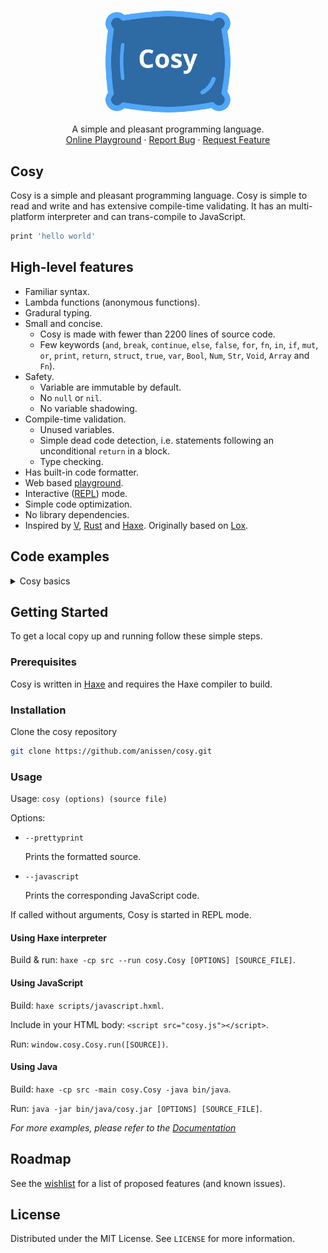 <p align="center">
  <a href="https://github.com/anissen/cosy">
    <img src="./cosy-logo.svg" height="40%" width="40%">
  </a>

  <p align="center">
    A simple and pleasant programming language.
    <!-- <br />
    <a href="https://github.com/anissen/cosy"><strong>Explore the docs »</strong></a>
    <br /> -->
    <br />
    <a href="http://andersnissen.com/cosy/playground">Online Playground</a>
    ·
    <a href="https://github.com/anissen/cosy/issues">Report Bug</a>
    ·
    <a href="https://github.com/anissen/cosy/issues">Request Feature</a>
  </p>
</p>

## Cosy

Cosy is a simple and pleasant programming language. Cosy is simple to read and write and has extensive compile-time validating. It has an multi-platform interpreter and can trans-compile to JavaScript.

```js
print 'hello world'
```

<!-- [![Product Name Screen Shot][product-screenshot]](https://example.com) -->

## High-level features
* Familiar syntax.
* Lambda functions (anonymous functions).
* Gradural typing.
* Small and concise.
  * Cosy is made with fewer than 2200 lines of source code.
  * Few keywords (`and`, `break`, `continue`, `else`, `false`, `for`, `fn`, `in`, `if`, `mut`, `or`, `print`, `return`, `struct`, `true`, `var`, `Bool`, `Num`, `Str`, `Void`, `Array` and `Fn`).
* Safety.
  * Variable are immutable by default.
  * No `null` or `nil`.
  * No variable shadowing.
* Compile-time validation.
  * Unused variables.
  * Simple dead code detection, i.e. statements following an unconditional `return` in a block.
  * Type checking.
* Has built-in code formatter.
* Web based [playground](http://andersnissen.com/cosy/playground/).
* Interactive ([REPL](https://en.wikipedia.org/wiki/Read%E2%80%93eval%E2%80%93print_loop)) mode.
* Simple code optimization.
* No library dependencies.
* Inspired by [V](https://vlang.io/), [Rust](https://www.rust-lang.org/) and [Haxe](https://haxe.org/). Originally based on [Lox](http://www.craftinginterpreters.com/).


## Code examples
<details>
<summary>Cosy basics</summary>

```js
// the basics of cosy

// print to output
print 'hello world!'


// variables and types
var a = true     // Boolean
var b = 1.2      // Number
var c = 'hello'  // String
var d = [3, 4]   // Array

struct Point {   // Struct
    var x
    var y
    var text = 'default value'
}
// instantiate struct
var point = Point { x = 3, y = 5 }
print point

// variables are immutable by default
var immutable = 42
// immutable = 24 // error

// use the `mut` keyword to create a mutable variable
mut mutable = 42
mutable = 24 // ok


// conditional branching
if 3 < 5 and 4 == 4 {
    print 'true'
} else {
    print 'false'
}


// loop with counter
for i in 0..3 {
    print 'loop #' + i
}

// loop without counter
for 0..3 {
    print 'no counter'
}

// loop with condition
mut j = 0
for j < 3 {
    print 'conditional loop #i'
    j = j + 1
}

// loop over array
for i in [5, 6, 7] {
    print 'array value: ' + i
}


// functions
fn say(name) {
    print 'hello ' + name
}
say('world')

// lambda functions
var square = fn(value Num) {
    return value * value
}
print '5 * 5 = ' + square(5)

// functions can return functions
fn say_with_extra_text(extra_text Str) {
    return fn(text) {
        print text + extra_text
    }
}
var print_courteously = say_with_extra_text(', please!')
print_courteously('make me a sandwich')

// functions can tage functions as arguments
fn do_n_times(f Fn(Num), n Num) {
    for i in 0..n {
        f(i)
    }
}
do_n_times(fn(x Num) { print 'i\'m called ' + (x + 1) + ' time(s)' }, 3)

// functions act as closures
fn counter(start, increment) Fn() Num {
    mut count = start
    return fn() {
        count = count + increment
        return count
    }
}
print 'counting down...'
var count_down = counter(3, -1)
print count_down()
print count_down()
print count_down()


// dead code is not allowed
fn dead_code() {
    print 'i\'m always printing this'
    return true
    // print 'i\'m never printing this' // error
}
dead_code()


// shadowing of variables are not allowed
{
    var unique = true
    {
        //var unique = 3 // error
    }
    print unique
}


// unused variables are not allowed
var unused = 42 // error if the line below is removed
print unused
// because of this, we also have to use the variables defined at the top
if !a print b + c + d + immutable + mutable

// variables can be marked purposely unused with an underscore
fn some_function(_unused) {
    print 'the arg is unused, but that\'s okay'
}
some_function(1234)


// that's it for the basics
// for more examples see:
// https://github.com/anissen/cosy/tree/master/test/scripts
```

</details>


## Getting Started

To get a local copy up and running follow these simple steps.

### Prerequisites

Cosy is written in [Haxe](https://haxe.org/) and requires the Haxe compiler to build.


### Installation
 
Clone the cosy repository
```sh
git clone https://github.com/anissen/cosy.git
```


### Usage

Usage: `cosy (options) (source file)`

Options:
* `--prettyprint`
  
    Prints the formatted source.

* `--javascript`
  
    Prints the corresponding JavaScript code.

If called without arguments, Cosy is started in REPL mode.

<!--
Information about using Cosy as stand-alone and integrated into other code as a library
-->

#### Using Haxe interpreter
Build & run: `haxe -cp src --run cosy.Cosy [OPTIONS] [SOURCE_FILE]`.

#### Using JavaScript
Build: `haxe scripts/javascript.hxml`.

Include in your HTML body: `<script src="cosy.js"></script>`.

Run: `window.cosy.Cosy.run([SOURCE])`.

#### Using Java
Build: `haxe -cp src -main cosy.Cosy -java bin/java`.

Run: `java -jar bin/java/cosy.jar [OPTIONS] [SOURCE_FILE]`.

<!--
#### Using C++
_Coming soon_

#### Using HashLink bytecode or C
_Coming soon_
-->

_For more examples, please refer to the [Documentation](https://example.com)_



## Roadmap

See the [wishlist](https://github.com/anissen/cosy/wishlist.md) for a list of proposed features (and known issues).


<!-- 
## Contributing

Contributions are what make the open source community such an amazing place to be learn, inspire, and create. Any contributions you make are **greatly appreciated**.

1. Fork the Project
2. Create your Feature Branch (`git checkout -b feature/AmazingFeature`)
3. Commit your Changes (`git commit -m 'Add some AmazingFeature'`)
4. Push to the Branch (`git push origin feature/AmazingFeature`)
5. Open a Pull Request
-->


## License

Distributed under the MIT License. See `LICENSE` for more information.


<!-- 
## Acknowledgements

* []()
* []()
* []()
-->

